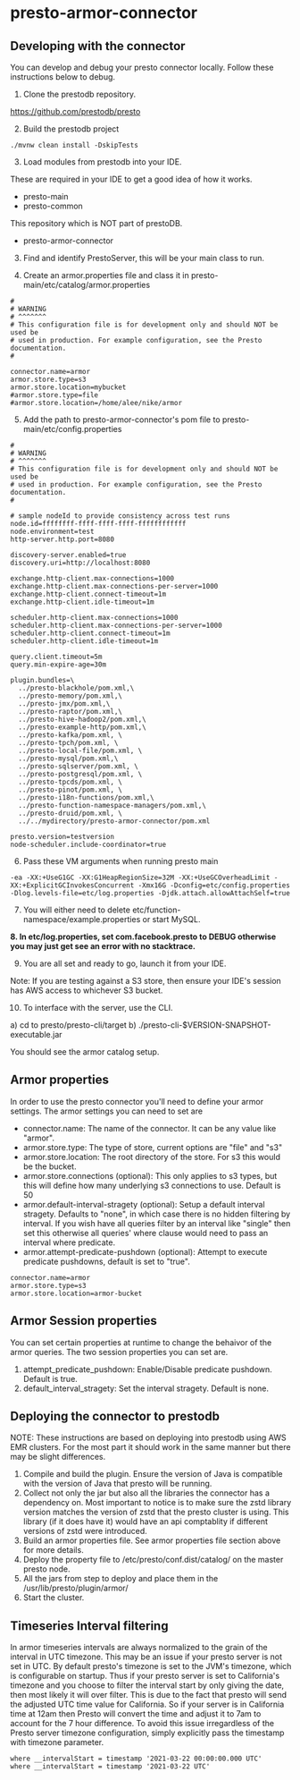 # presto-armor-connector

## Developing with the connector

You can develop and debug your presto connector locally. Follow these instructions below to debug.

1. Clone the prestodb repository.

https://github.com/prestodb/presto

2. Build the prestodb project

```
./mvnw clean install -DskipTests
```

3. Load modules from prestodb into your IDE.

These are required in your IDE to get a good idea of how it works.
 * presto-main
 * presto-common
 
This repository which is NOT part of prestoDB.
 * presto-armor-connector
 
3. Find and identify PrestoServer, this will be your main class to run.

4. Create an armor.properties file and class it in presto-main/etc/catalog/armor.properties

```
#
# WARNING
# ^^^^^^^
# This configuration file is for development only and should NOT be used be
# used in production. For example configuration, see the Presto documentation.
#

connector.name=armor
armor.store.type=s3
armor.store.location=mybucket
#armor.store.type=file
#armor.store.location=/home/alee/nike/armor
```

5. Add the path to presto-armor-connector's pom file to presto-main/etc/config.properties

```
#
# WARNING
# ^^^^^^^
# This configuration file is for development only and should NOT be used be
# used in production. For example configuration, see the Presto documentation.
#

# sample nodeId to provide consistency across test runs
node.id=ffffffff-ffff-ffff-ffff-ffffffffffff
node.environment=test
http-server.http.port=8080

discovery-server.enabled=true
discovery.uri=http://localhost:8080

exchange.http-client.max-connections=1000
exchange.http-client.max-connections-per-server=1000
exchange.http-client.connect-timeout=1m
exchange.http-client.idle-timeout=1m

scheduler.http-client.max-connections=1000
scheduler.http-client.max-connections-per-server=1000
scheduler.http-client.connect-timeout=1m
scheduler.http-client.idle-timeout=1m

query.client.timeout=5m
query.min-expire-age=30m

plugin.bundles=\
  ../presto-blackhole/pom.xml,\
  ../presto-memory/pom.xml,\
  ../presto-jmx/pom.xml,\
  ../presto-raptor/pom.xml,\
  ../presto-hive-hadoop2/pom.xml,\
  ../presto-example-http/pom.xml,\
  ../presto-kafka/pom.xml, \
  ../presto-tpch/pom.xml, \
  ../presto-local-file/pom.xml, \
  ../presto-mysql/pom.xml,\
  ../presto-sqlserver/pom.xml, \
  ../presto-postgresql/pom.xml, \
  ../presto-tpcds/pom.xml, \
  ../presto-pinot/pom.xml, \
  ../presto-i18n-functions/pom.xml,\
  ../presto-function-namespace-managers/pom.xml,\
  ../presto-druid/pom.xml, \
  ../../mydirectory/presto-armor-connector/pom.xml

presto.version=testversion
node-scheduler.include-coordinator=true

```

6. Pass these VM arguments when running presto main

```
-ea -XX:+UseG1GC -XX:G1HeapRegionSize=32M -XX:+UseGCOverheadLimit -XX:+ExplicitGCInvokesConcurrent -Xmx16G -Dconfig=etc/config.properties -Dlog.levels-file=etc/log.properties -Djdk.attach.allowAttachSelf=true
```

7. You will either need to delete etc/function-namespace/example.properties or start MySQL.

**8. In etc/log.properties, set com.facebook.presto to DEBUG otherwise you may just get see an error with no stacktrace.**

9. You are all set and ready to go, launch it from your IDE.

Note: If you are testing against a S3 store, then ensure your IDE's session has AWS access to whichever S3 bucket.

10. To interface with the server, use the CLI.

a) cd to presto/presto-cli/target
b) ./presto-cli-$VERSION-SNAPSHOT-executable.jar

You should see the armor catalog setup.

## Armor properties

In order to use the presto connector you'll need to define your armor settings. The armor settings you can need to set are

* connector.name: The name of the connector. It can be any value like "armor".
* armor.store.type: The type of store, current options are "file" and "s3"
* armor.store.location: The root directory of the store. For s3 this would be the bucket.
* armor.store.connections (optional): This only applies to s3 types, but this will define how many underlying s3 connections to use. Default is 50
* armor.default-interval-stragety (optional): Setup a default interval stragety. Defaults to "none", in which case there is no hidden filtering by interval. If you wish have all queries filter by an interval like "single" then set this otherwise all queries' where clause would need to pass an interval where predicate.
* armor.attempt-predicate-pushdown (optional): Attempt to execute predicate pushdowns, default is set to "true".

```
connector.name=armor
armor.store.type=s3
armor.store.location=armor-bucket
```

## Armor Session properties

You can set certain properties at runtime to change the behaivor of the armor queries. The two session properties you can set are.

1) attempt_predicate_pushdown: Enable/Disable predicate pushdown. Default is true.
2) default_interval_stragety: Set the interval stragety. Default is none.

## Deploying the connector to prestodb

NOTE: These instructions are based on deploying into prestodb using AWS EMR clusters. For the most part it should work in the same manner but there may be slight differences.

1. Compile and build the plugin. Ensure the version of Java is compatible with the version of Java that presto will be running.
2. Collect not only the jar but also all the libraries the connector has a dependency on. Most important to notice is to make sure the zstd library version matches the version of zstd that the presto cluster is using. This library (if it does have it) would have an api comptablity if different versions of zstd were introduced.
3. Build an armor properties file. See armor properties file section above for more details.
4. Deploy the property file to /etc/presto/conf.dist/catalog/ on the master presto node.
5. All the jars from step to deploy and place them in the /usr/lib/presto/plugin/armor/
6. Start the cluster.

## Timeseries Interval filtering

In armor timeseries intervals are always normalized to the grain of the interval in UTC timezone. This may be an issue if your presto server is not set in UTC. By default presto's timezone is set to the JVM's timezone, which is configurable on startup. Thus if your presto server is set to California's timezone and you choose to filter the interval start by only giving the date, then most likely it will over filter. This is due to the fact that presto will send the adjusted UTC time value for California. So if your server is in California time at 12am then Presto will convert the time and adjust it to 7am to account for the 7 hour difference. To avoid this issue irregardless of the Presto server timezone configuration, simply explicitly pass the timestamp with timezone parameter. 

```
where __intervalStart = timestamp '2021-03-22 00:00:00.000 UTC'
where __intervalStart = timestamp '2021-03-22 UTC'

```


